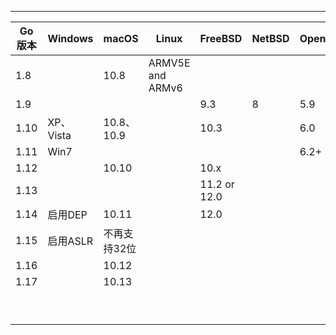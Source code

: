 

----


| Go版本 | Windows   | macOS        | Linux            | FreeBSD      | NetBSD | OpenBSD | Android |
| ------ | --------- | ------------ | ---------------- | ------------ | ------ | ------- | ------- |
| 1.8    |           | 10.8         | ARMV5E and ARMv6 |              |        |         |         |
| 1.9    |           |              |                  | 9.3          | 8      | 5.9     |         |
| 1.10   | XP、Vista | 10.8、10.9   |                  | 10.3         |        | 6.0     |         |
| 1.11   | Win7      |              |                  |              |        | 6.2+    |         |
| 1.12   |           | 10.10        |                  | 10.x         |        |         |         |
| 1.13   |           |              |                  | 11.2 or 12.0 |        |         | 10      |
| 1.14   | 启用DEP   | 10.11        |                  | 12.0         |        |         |         |
| 1.15   | 启用ASLR  | 不再支持32位 |                  |              |        |         |         |
| 1.16   |           | 10.12        |                  |              |        |         |         |
| 1.17   |           | 10.13        |                  |              |        |         |         |
|        |           |              |                  |              |        |         |         |
|        |           |              |                  |              |        |         |         |
|        |           |              |                  |              |        |         |         |
|        |           |              |                  |              |        |         |         |
|        |           |              |                  |              |        |         |         |
|        |           |              |                  |              |        |         |         |
|        |           |              |                  |              |        |         |         |
|        |           |              |                  |              |        |         |         |
|        |           |              |                  |              |        |         |         |



